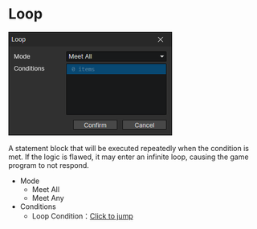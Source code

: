 # Loop

![](img/loop-1.png)

A statement block that will be executed repeatedly when the condition is met. If the logic is flawed, it may enter an infinite loop, causing the game program to not respond.

- Mode
  - Meet All
  - Meet Any
- Conditions
  - Loop Condition：[Click to jump](if)